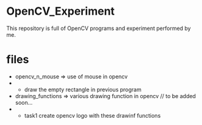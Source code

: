 # OpenCV_Experiment
This repository is full of OpenCV programs and experiment performed by me.

# files
- opencv_n_mouse => use of mouse in opencv
- - draw the empty rectangle in previous program
- drawing_functions => various drawing function in opencv // to be added soon...
- - task1 create opencv logo with these drawinf functions

